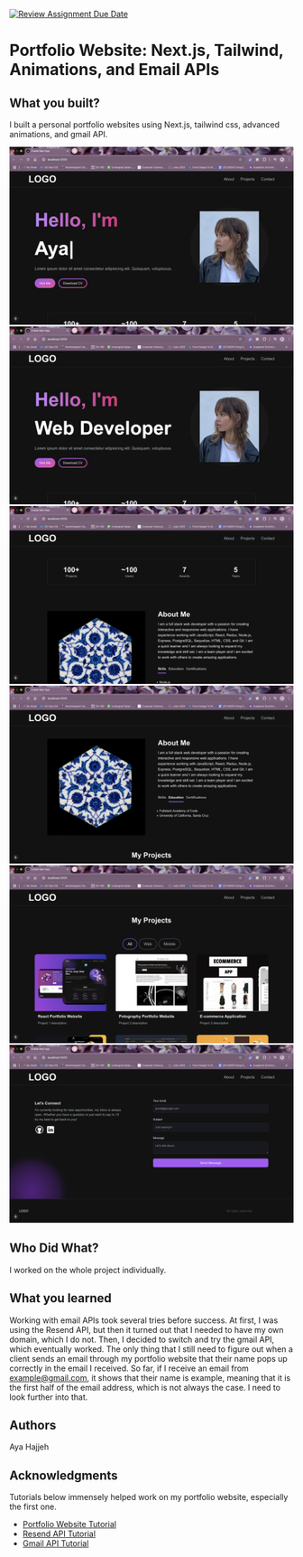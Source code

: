 [![Review Assignment Due Date](https://classroom.github.com/assets/deadline-readme-button-22041afd0340ce965d47ae6ef1cefeee28c7c493a6346c4f15d667ab976d596c.svg)](https://classroom.github.com/a/YLbyQW4X)
# Portfolio Website: Next.js, Tailwind, Animations, and Email APIs


## What you built? 

I built a personal portfolio websites using Next.js, tailwind css, advanced animations, and gmail API.

![](./public/screenshots/screenshot-1.png)
![](./public/screenshots/screenshot-2.png)
![](./public/screenshots/screenshot-3.png)
![](./public/screenshots/screenshot-4.png)
![](./public/screenshots/screenshot-5.png)
![](./public/screenshots/screenshot-6.png)

## Who Did What?

I worked on the whole project individually.

## What you learned

Working with email APIs took several tries before success. At first, I was using the Resend API, but then it turned out that I needed to have my own domain, which I do not. Then, I decided to switch and try the gmail API, which eventually worked. The only thing that I still need to figure out when a client sends an email through my portfolio website that their name pops up correctly in the email I received. So far, if I receive an email from example@gmail.com, it shows that their name is example, meaning that it is the first half of the email address, which is not always the case. I need to look further into that.

## Authors

Aya Hajjeh

## Acknowledgments

Tutorials below immensely helped work on my portfolio website, especially the first one.
- [Portfolio Website Tutorial](https://www.youtube.com/watch?v=Kb1f5bvF6f4)
- [Resend API Tutorial](https://www.youtube.com/watch?v=fEeksraKfJI)
- [Gmail API Tutorial](https://www.youtube.com/watch?v=oujAYWgYwtM)
